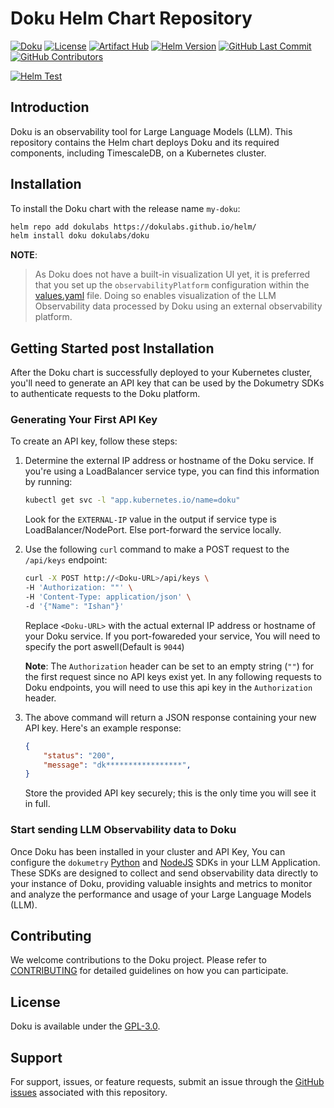 # Doku Helm Chart Repository
[![Doku](https://img.shields.io/badge/Doku-orange)](https://github.com/dokulabs/doku)
[![License](https://img.shields.io/github/license/dokulabs/helm?label=license&logo=github&color=f80&logoColor=fff%22%20alt=%22License)](https://github.com/dokulabs/helm/blob/main/LICENSE)
[![Artifact Hub](https://img.shields.io/endpoint?url=https://artifacthub.io/badge/repository/doku)](https://artifacthub.io/packages/search?repo=doku)
[![Helm Version](https://img.shields.io/github/tag/dokulabs/helm.svg?&label=Chart%20Version&logo=helm)](https://github.com/dokulabs/helm/tags)
[![GitHub Last Commit](https://img.shields.io/github/last-commit/dokulabs/helm)](https://github.com/dokulabs/helm/pulse)
[![GitHub Contributors](https://img.shields.io/github/contributors/dokulabs/helm)](https://github.com/dokulabs/helm/graphs/contributors)


[![Helm Test](https://github.com/dokulabs/helm/actions/workflows/helm-test.yml/badge.svg?branch=main)](https://github.com/dokulabs/helm/actions/workflows/helm-test.yml)

## Introduction

Doku is an observability tool for Large Language Models (LLM). This repository contains the Helm chart deploys Doku and its required components, including TimescaleDB, on a Kubernetes cluster.

## Installation

To install the Doku chart with the release name `my-doku`:

```bash
helm repo add dokulabs https://dokulabs.github.io/helm/
helm install doku dokulabs/doku
```
**NOTE**:
> As Doku does not have a built-in visualization UI yet, it is preferred that you set up the `observabilityPlatform` configuration within the [values.yaml](./charts/doku/values.yaml) file. Doing so enables visualization of the LLM Observability data processed by Doku using an external observability platform.

## Getting Started post Installation

After the Doku chart is successfully deployed to your Kubernetes cluster, you'll need to generate an API key that can be used by the Dokumetry SDKs to authenticate requests to the Doku platform.

### Generating Your First API Key

To create an API key, follow these steps:

1. Determine the external IP address or hostname of the Doku service. If you're using a LoadBalancer service type, you can find this information by running:

    ```bash
    kubectl get svc -l "app.kubernetes.io/name=doku"
    ```

    Look for the `EXTERNAL-IP` value in the output if service type is LoadBalancer/NodePort. Else port-forward the service locally.

2. Use the following `curl` command to make a POST request to the `/api/keys` endpoint:

    ```bash
    curl -X POST http://<Doku-URL>/api/keys \
    -H 'Authorization: ""' \
    -H 'Content-Type: application/json' \
    -d '{"Name": "Ishan"}'
    ```

    Replace `<Doku-URL>` with the actual external IP address or hostname of your Doku service. If you port-fowareded your service, You will need to specify the port aswell(Default is `9044`)

    **Note**: The `Authorization` header can be set to an empty string (`""`) for the first request since no API keys exist yet. In any following requests to Doku endpoints, you will need to use this api key in the `Authorization` header.

3. The above command will return a JSON response containing your new API key. Here's an example response:

    ```json
    {
        "status": "200",
        "message": "dk*****************",
    }
    ```

    Store the provided API key securely; this is the only time you will see it in full.

### Start sending LLM Observability data to Doku

Once Doku has been installed in your cluster and API Key, You can configure the `dokumetry` [Python](https://github.com/dokulabs/dokumetry-python) and [NodeJS](https://github.com/dokulabs/dokumetry-node) SDKs in your LLM Application. These SDKs are designed to collect and send observability data directly to your instance of Doku, providing valuable insights and metrics to monitor and analyze the performance and usage of your Large Language Models (LLM).

## Contributing

We welcome contributions to the Doku project. Please refer to [CONTRIBUTING](CONTRIBUTING) for detailed guidelines on how you can participate.

## License

Doku is available under the [GPL-3.0](LICENSE).

## Support

For support, issues, or feature requests, submit an issue through the [GitHub issues](https://github.com/dokulabs/helm/issues) associated with this repository.